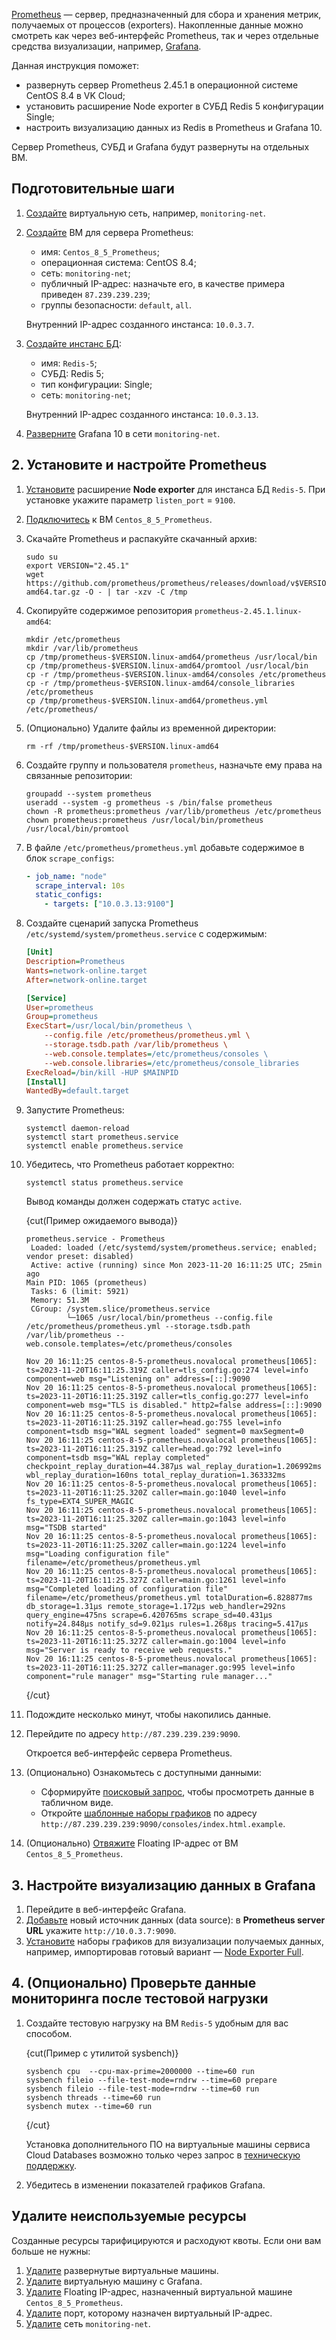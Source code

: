 [Prometheus](https://prometheus.io/) — сервер, предназначенный для сбора и хранения метрик, получаемых от процессов (exporters). Накопленные данные можно смотреть как через веб-интерфейс Prometheus, так и через отдельные средства визуализации, например, [Grafana](https://grafana.com/docs/grafana/latest/).

Данная инструкция поможет:

- развернуть сервер Prometheus 2.45.1 в операционной системе CentOS 8.4 в VK Cloud;
- установить расширение Node exporter в СУБД Redis 5 конфигурации Single;
- настроить визуализацию данных из Redis в Prometheus и Grafana 10.

Сервер Prometheus, СУБД и Grafana будут развернуты на отдельных ВМ.

## Подготовительные шаги

1. [Создайте](/ru/networks/vnet/instructions/net#sozdanie_seti) виртуальную сеть, например, `monitoring-net`.
1. [Создайте](/ru/computing/iaas/instructions/vm/vm-create) ВМ для сервера Prometheus:

   - имя: `Centos_8_5_Prometheus`;
   - операционная система: CentOS 8.4;
   - сеть: `monitoring-net`;
   - публичный IP-адрес: назначьте его, в качестве примера приведен `87.239.239.239`;
   - группы безопасности: `default`, `all`.

   Внутренний IP-адрес созданного инстанса: `10.0.3.7`.

1. [Создайте инстанс БД](/ru/dbs/dbaas/instructions/create/create-single-replica):

   - имя: `Redis-5`;
   - СУБД: Redis 5;
   - тип конфигурации: Single;
   - сеть: `monitoring-net`;

   Внутренний IP-адрес созданного инстанса: `10.0.3.13`.

1. [Разверните](/ru/applications-and-services/marketplace/initial-configuration/grafana-start) Grafana 10 в сети `monitoring-net`.

## 2. Установите и настройте Prometheus

1. [Установите](/ru/dbs/dbaas/instructions/managing-extensions#ustanovka_rasshireniya) расширение **Node exporter** для инстанса БД `Redis-5`. При установке укажите параметр `listen_port` = `9100`.
1. [Подключитесь](/ru/computing/iaas/instructions/vm/vm-connect/vm-connect-nix) к ВМ `Centos_8_5_Prometheus`.
1. Скачайте Prometheus и распакуйте скачанный архив:

   ```console
   sudo su
   export VERSION="2.45.1"
   wget https://github.com/prometheus/prometheus/releases/download/v$VERSION/prometheus-$VERSION.linux-amd64.tar.gz -O - | tar -xzv -C /tmp
   ```

1. Скопируйте содержимое репозитория `prometheus-2.45.1.linux-amd64`:

   ```console
   mkdir /etc/prometheus
   mkdir /var/lib/prometheus
   cp /tmp/prometheus-$VERSION.linux-amd64/prometheus /usr/local/bin
   cp /tmp/prometheus-$VERSION.linux-amd64/promtool /usr/local/bin
   cp -r /tmp/prometheus-$VERSION.linux-amd64/consoles /etc/prometheus
   cp -r /tmp/prometheus-$VERSION.linux-amd64/console_libraries /etc/prometheus
   cp /tmp/prometheus-$VERSION.linux-amd64/prometheus.yml /etc/prometheus/
   ```

1. (Опционально) Удалите файлы из временной директории:

   ```console
   rm -rf /tmp/prometheus-$VERSION.linux-amd64
   ```

1. Создайте группу и пользователя `prometheus`, назначьте ему права на связанные репозитории:

   ```console
   groupadd --system prometheus
   useradd --system -g prometheus -s /bin/false prometheus
   chown -R prometheus:prometheus /var/lib/prometheus /etc/prometheus
   chown prometheus:prometheus /usr/local/bin/prometheus /usr/local/bin/promtool
   ```

1. В файле `/etc/prometheus/prometheus.yml` добавьте содержимое в блок `scrape_configs`:

   ```yml
   - job_name: "node"
     scrape_interval: 10s
     static_configs:
       - targets: ["10.0.3.13:9100"]
   ```

1. Создайте сценарий запуска Prometheus `/etc/systemd/system/prometheus.service` с содержимым:

   ```ini
   [Unit]
   Description=Prometheus
   Wants=network-online.target
   After=network-online.target

   [Service]
   User=prometheus
   Group=prometheus
   ExecStart=/usr/local/bin/prometheus \
       --config.file /etc/prometheus/prometheus.yml \
       --storage.tsdb.path /var/lib/prometheus \
       --web.console.templates=/etc/prometheus/consoles \
       --web.console.libraries=/etc/prometheus/console_libraries
   ExecReload=/bin/kill -HUP $MAINPID
   [Install]
   WantedBy=default.target
   ```

1. Запустите Prometheus:

   ```console
   systemctl daemon-reload
   systemctl start prometheus.service
   systemctl enable prometheus.service
   ```

1. Убедитесь, что Prometheus работает корректно:

   ```console
   systemctl status prometheus.service
   ```

   Вывод команды должен содержать статус `active`.

   {cut(Пример ожидаемого вывода)}

    ```console
    prometheus.service - Prometheus
     Loaded: loaded (/etc/systemd/system/prometheus.service; enabled; vendor preset: disabled)
     Active: active (running) since Mon 2023-11-20 16:11:25 UTC; 25min ago
    Main PID: 1065 (prometheus)
     Tasks: 6 (limit: 5921)
     Memory: 51.3M
     CGroup: /system.slice/prometheus.service
             └─1065 /usr/local/bin/prometheus --config.file /etc/prometheus/prometheus.yml --storage.tsdb.path /var/lib/prometheus --web.console.templates=/etc/prometheus/consoles

    Nov 20 16:11:25 centos-8-5-prometheus.novalocal prometheus[1065]: ts=2023-11-20T16:11:25.319Z caller=tls_config.go:274 level=info component=web msg="Listening on" address=[::]:9090
    Nov 20 16:11:25 centos-8-5-prometheus.novalocal prometheus[1065]: ts=2023-11-20T16:11:25.319Z caller=tls_config.go:277 level=info component=web msg="TLS is disabled." http2=false address=[::]:9090
    Nov 20 16:11:25 centos-8-5-prometheus.novalocal prometheus[1065]: ts=2023-11-20T16:11:25.319Z caller=head.go:755 level=info component=tsdb msg="WAL segment loaded" segment=0 maxSegment=0
    Nov 20 16:11:25 centos-8-5-prometheus.novalocal prometheus[1065]: ts=2023-11-20T16:11:25.319Z caller=head.go:792 level=info component=tsdb msg="WAL replay completed" checkpoint_replay_duration=44.387µs wal_replay_duration=1.206992ms wbl_replay_duration=160ns total_replay_duration=1.363332ms
    Nov 20 16:11:25 centos-8-5-prometheus.novalocal prometheus[1065]: ts=2023-11-20T16:11:25.320Z caller=main.go:1040 level=info fs_type=EXT4_SUPER_MAGIC
    Nov 20 16:11:25 centos-8-5-prometheus.novalocal prometheus[1065]: ts=2023-11-20T16:11:25.320Z caller=main.go:1043 level=info msg="TSDB started"
    Nov 20 16:11:25 centos-8-5-prometheus.novalocal prometheus[1065]: ts=2023-11-20T16:11:25.320Z caller=main.go:1224 level=info msg="Loading configuration file" filename=/etc/prometheus/prometheus.yml
    Nov 20 16:11:25 centos-8-5-prometheus.novalocal prometheus[1065]: ts=2023-11-20T16:11:25.327Z caller=main.go:1261 level=info msg="Completed loading of configuration file" filename=/etc/prometheus/prometheus.yml totalDuration=6.828877ms db_storage=1.31µs remote_storage=1.172µs web_handler=292ns query_engine=475ns scrape=6.420765ms scrape_sd=40.431µs notify=24.848µs notify_sd=9.021µs rules=1.268µs tracing=5.417µs
    Nov 20 16:11:25 centos-8-5-prometheus.novalocal prometheus[1065]: ts=2023-11-20T16:11:25.327Z caller=main.go:1004 level=info msg="Server is ready to receive web requests."
    Nov 20 16:11:25 centos-8-5-prometheus.novalocal prometheus[1065]: ts=2023-11-20T16:11:25.327Z caller=manager.go:995 level=info component="rule manager" msg="Starting rule manager..."
    ```

   {/cut}

1. Подождите несколько минут, чтобы накопились данные.
1. Перейдите по адресу `http://87.239.239.239:9090`.

   Откроется веб-интерфейс сервера Prometheus.

1. (Опционально) Ознакомьтесь с доступными данными:

   - Сформируйте [поисковый запрос](https://prometheus.io/docs/prometheus/2.45/querying/examples/), чтобы просмотреть данные в табличном виде.
   - Откройте [шаблонные наборы графиков](https://prometheus.io/docs/visualization/consoles/) по адресу `http://87.239.239.239:9090/consoles/index.html.example`.

1. (Опционально) [Отвяжите](/ru/networks/vnet/instructions/ip/floating-ip#disassociate) Floating IP-адрес от ВМ `Centos_8_5_Prometheus`.

## 3. Настройте визуализацию данных в Grafana

1. Перейдите в веб-интерфейс Grafana.
1. [Добавьте](https://grafana.com/docs/grafana/v10.0/administration/data-source-management/) новый источник данных (data source): в **Prometheus server URL** укажите `http://10.0.3.7:9090`.
1. [Установите](https://grafana.com/docs/grafana/v10.0/dashboards/build-dashboards/create-dashboard/) наборы графиков для визуализации получаемых данных, например, импортировав готовый вариант — [Node Exporter Full](https://grafana.com/grafana/dashboards/1860-node-exporter-full/).

## 4. (Опционально) Проверьте данные мониторинга после тестовой нагрузки

1. Создайте тестовую нагрузку на ВМ `Redis-5` удобным для вас способом.

   {cut(Пример с утилитой sysbench)}

   ```console
   sysbench cpu  --cpu-max-prime=2000000 --time=60 run
   sysbench fileio --file-test-mode=rndrw --time=60 prepare
   sysbench fileio --file-test-mode=rndrw --time=60 run
   sysbench threads --time=60 run
   sysbench mutex --time=60 run
   ```

   {/cut}

   <warn>

   Установка дополнительного ПО на виртуальные машины сервиса Cloud Databases возможно только через запрос в [техническую поддержку](/ru/contacts).

   </warn>

1. Убедитесь в изменении показателей графиков Grafana.

## Удалите неиспользуемые ресурсы

Созданные ресурсы тарифицируются и расходуют квоты. Если они вам больше не нужны:

1. [Удалите](/ru/computing/iaas/instructions/vm/vm-manage#delete_vm) развернутые виртуальные машины.
1. [Удалите](/ru/applications-and-services/marketplace/instructions/pr-instance-manage#udalenie_instansa_servisa) виртуальную машину с Grafana.
1. [Удалите](/ru/networks/vnet/instructions/ip/floating-ip#delete) Floating IP-адрес, назначенный виртуальной машине `Centos_8_5_Prometheus`.
1. [Удалите](/ru/networks/vnet/instructions/ports#udalenie_porta) порт, которому назначен виртуальный IP-адрес.
1. [Удалите](/ru/networks/vnet/instructions/net#udalenie_seti) сеть `monitoring-net`.
